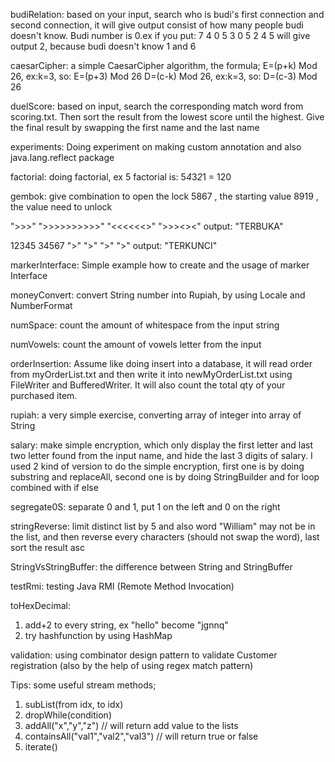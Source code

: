budiRelation: based on your input, search who is budi's first connection and second connection, it will give output consist of how many people budi doesn't know. Budi number is 0.ex if you put:
7 4
0 5
3 0
5 2
4 5
will give output 2, because budi doesn't know 1 and 6

caesarCipher: a simple CaesarCipher algorithm, the formula;
E=(p+k) Mod 26, ex:k=3, so: E=(p+3) Mod 26
D=(c-k) Mod 26, ex:k=3, so: D=(c-3) Mod 26

duelScore: based on input, search the corresponding match word from scoring.txt. Then sort the result from the lowest score until the highest. Give the final result by swapping the first name and the last name

experiments: Doing experiment on making custom annotation and also java.lang.reflect package

factorial: doing factorial, ex 5 factorial is: 5*4*3*2*1 = 120

gembok: give combination to open the lock
5867 , the starting value
8919 , the value need to unlock

">>>"
">>>>>>>>>>"
"<<<<<<>"
">>><><"
output: "TERBUKA"

12345
34567
">"
">"
">"
">"
output: "TERKUNCI"

markerInterface: Simple example how to create and the usage of marker Interface

moneyConvert: convert String number into Rupiah, by using Locale and NumberFormat

numSpace: count the amount of whitespace from the input string

numVowels: count the amount of vowels letter from the input

orderInsertion: Assume like doing insert into a database, it will read order from myOrderList.txt and then write it into newMyOrderList.txt using FileWriter and BufferedWriter. It will also count the total qty of your purchased item.

rupiah: a very simple exercise, converting array of integer into array of String

salary: make simple encryption, which only display the first letter and last two letter found from the input name, and hide the last 3 digits of salary. I used 2 kind of version to do the simple encryption, first one is by doing substring and replaceAll, second one is by doing StringBuilder and for loop combined with if else

segregate0S: separate 0 and 1, put 1 on the left and 0 on the right

stringReverse: limit distinct list by 5 and also word "William" may not be in the list, and then reverse every characters (should not swap the word), last sort the result asc

StringVsStringBuffer: the difference between String and StringBuffer

testRmi: testing Java RMI (Remote Method Invocation)

toHexDecimal:

1. add+2 to every string, ex "hello" become "jgnnq"
2. try hashfunction by using HashMap

validation: using combinator design pattern to validate Customer registration (also by the help of using regex match pattern)

Tips: some useful stream methods;

1. subList(from idx, to idx)
2. dropWhile(condition)
3. addAll("x","y","z") // will return add value to the lists
4. containsAll("val1","val2","val3") // will return true or false
5. iterate()
